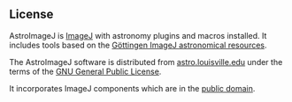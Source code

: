 ## License

AstroImageJ is [ImageJ](https://imagej.nih.gov/ij/disclaimer.html) with astronomy plugins and macros installed.
It includes tools based on the
[Göttingen ImageJ astronomical resources](http://www.astro.physik.uni-goettingen.de/~hessman/ImageJ/).

The AstroImageJ software is distributed from [astro.louisville.edu](https://www.astro.louisville.edu/software/astroimagej/)
under the terms of the [GNU General Public License](https://www.gnu.org/licenses/gpl.html).

It incorporates ImageJ components
which are in the [public domain](https://www.gnu.org/licenses/gpl-faq.en.html#CombinePublicDomainWithGPL).
